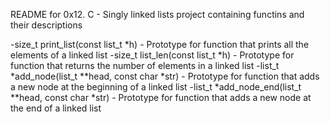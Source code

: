 README for 0x12. C - Singly linked lists project containing functins and their descriptions

-size_t print_list(const list_t *h) - Prototype for function that prints all the elements of a linked list
-size_t list_len(const list_t *h) - Prototype for function that returns the number of elements in a linked list
-list_t *add_node(list_t **head, const char *str) - Prototype for function that adds a new node at the beginning of a linked list
-list_t *add_node_end(list_t **head, const char *str) - Prototype for function that adds a new node at the end of a linked list
